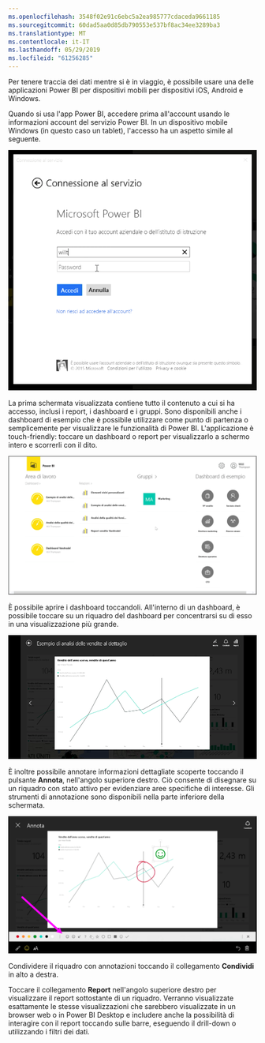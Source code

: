```yaml
---
ms.openlocfilehash: 3548f02e91c6ebc5a2ea985777cdaceda9661185
ms.sourcegitcommit: 60dad5aa0d85db790553e537bf8ac34ee3289ba3
ms.translationtype: MT
ms.contentlocale: it-IT
ms.lasthandoff: 05/29/2019
ms.locfileid: "61256285"
---
```

Per tenere traccia dei dati mentre si è in viaggio, è possibile usare una delle applicazioni Power BI per dispositivi mobili per dispositivi iOS, Android e Windows.

Quando si usa l'app Power BI, accedere prima all'account usando le informazioni account del servizio Power BI. In un dispositivo mobile Windows (in questo caso un tablet), l'accesso ha un aspetto simile al seguente.

![](media/4-4a-power-bi-mobile/4-4a_1.png)

La prima schermata visualizzata contiene tutto il contenuto a cui si ha accesso, inclusi i report, i dashboard e i gruppi. Sono disponibili anche i dashboard di esempio che è possibile utilizzare come punto di partenza o semplicemente per visualizzare le funzionalità di Power BI. L'applicazione è touch-friendly: toccare un dashboard o report per visualizzarlo a schermo intero e scorrerli con il dito.

![](media/4-4a-power-bi-mobile/4-4a_1a.png)

È possibile aprire i dashboard toccandoli. All'interno di un dashboard, è possibile toccare su un riquadro del dashboard per concentrarsi su di esso in una visualizzazione più grande.

![](media/4-4a-power-bi-mobile/4-4a_2.png)

È inoltre possibile annotare informazioni dettagliate scoperte toccando il pulsante **Annota**, nell'angolo superiore destro. Ciò consente di disegnare su un riquadro con stato attivo per evidenziare aree specifiche di interesse. Gli strumenti di annotazione sono disponibili nella parte inferiore della schermata.

![](media/4-4a-power-bi-mobile/4-4a_3.png)

Condividere il riquadro con annotazioni toccando il collegamento **Condividi** in alto a destra.

Toccare il collegamento **Report** nell'angolo superiore destro per visualizzare il report sottostante di un riquadro. Verranno visualizzate esattamente le stesse visualizzazioni che sarebbero visualizzate in un browser web o in Power BI Desktop e includere anche la possibilità di interagire con il report toccando sulle barre, eseguendo il drill-down o utilizzando i filtri dei dati.

